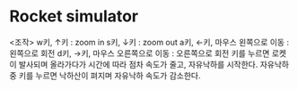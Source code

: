 # Rocket simulator

<조작>
w키, ↑키 : zoom in
s키, ↓키 : zoom out
a키, ←키, 마우스 왼쪽으로 이동 : 왼쪽으로 회전
d키, →키, 마우스 오른쪽으로 이동 : 오른쪽으로 회전
<Enter> 키를 누르면 로켓이 발사되며 올라가다가 시간에 따라 점차 속도가 줄고, 자유낙하를 시작한다.
자유낙하 중 <Space> 키를 누르면 낙하산이 펴지며 자유낙하 속도가 감소한다.
